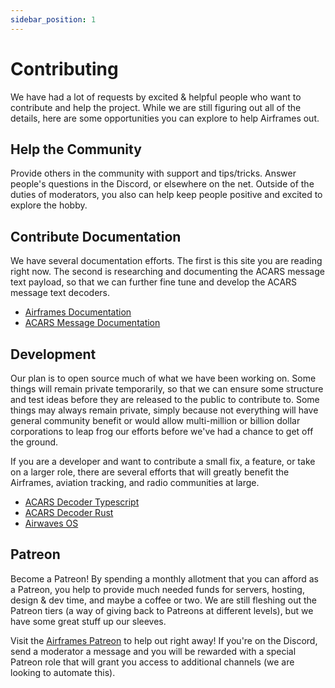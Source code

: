 ```yaml
---
sidebar_position: 1
---
```


# Contributing

We have had a lot of requests by excited & helpful people who want to contribute and help the project. While we are still figuring out all of the details, here are some opportunities you can explore to help Airframes out.

## Help the Community

Provide others in the community with support and tips/tricks. Answer people's questions in the Discord, or elsewhere on the net. Outside of the duties of moderators, you also can help keep people positive and excited to explore the hobby.

## Contribute Documentation

We have several documentation efforts. The first is this site you are reading right now. The second is researching and documenting the ACARS message text payload, so that we can further fine tune and develop the ACARS message text decoders.

* [Airframes Documentation](https://github.com/airframesio/docs)
* [ACARS Message Documentation](https://github.com/airframesio/acars-message-documentation)

## Development

Our plan is to open source much of what we have been working on. Some things will remain private temporarily, so that we can ensure some structure and test ideas before they are released to the public to contribute to. Some things may always remain private, simply because not everything will have general community benefit or would allow multi-million or billion dollar corporations to leap frog our efforts before we've had a chance to get off the ground.

If you are a developer and want to contribute a small fix, a feature, or take on a larger role, there are several efforts that will greatly benefit the Airframes, aviation tracking, and radio communities at large.

* [ACARS Decoder Typescript](https://github.com/airframesio/acars-decoder-typescript)
* [ACARS Decoder Rust](https://github.com/airframesio/acars-decoder-rust)
* [Airwaves OS](https://github.com/airframesio/airwaves-os)

## Patreon

Become a Patreon! By spending a monthly allotment that you can afford as a Patreon, you help to provide much needed funds for servers, hosting, design & dev time, and maybe a coffee or two. We are still fleshing out the Patreon tiers (a way of giving back to Patreons at different levels), but we have some great stuff up our sleeves.

Visit the [Airframes Patreon](https://www.patreon.com/Airframes) to help out right away! If you're on the Discord, send a moderator a message and you will be rewarded with a special Patreon role that will grant you access to additional channels (we are looking to automate this).
